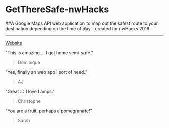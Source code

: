 # GetThereSafe-nwHacks
##A Google Maps API web application to map out the safest route to your destination depending on the time of day - created for nwHacks 2016


--------

[Website](http://www.gettheresafe.net/)

"This is amazing.... I got home semi-safe."
> Dominique

"Yes, finally an web app I sort of need."
> AJ

"Great :D I love Lamps."
> Christophe

"You are a fruit, perhaps a pomegranate!"
> Sarah

